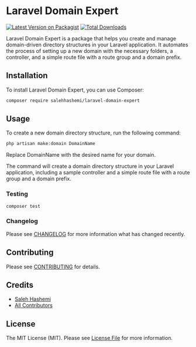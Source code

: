 # Laravel Domain Expert

[![Latest Version on Packagist](https://img.shields.io/packagist/v/salehhashemi/laravel-domain-expert.svg?style=flat-square)](https://packagist.org/packages/salehhashemi/laravel-domain-expert)
[![Total Downloads](https://img.shields.io/packagist/dt/salehhashemi/laravel-domain-expert.svg?style=flat-square)](https://packagist.org/packages/salehhashemi/laravel-domain-expert)

Laravel Domain Expert is a package that helps you create and manage domain-driven directory structures in your Laravel application. It automates the process of setting up a new domain with the necessary folders, a controller, and a simple route file with a route group and a domain prefix.

## Installation

To install Laravel Domain Expert, you can use Composer:

```bash
composer require salehhashemi/laravel-domain-expert
```

## Usage

To create a new domain directory structure, run the following command:
```bash
php artisan make:domain DomainName
```
Replace DomainName with the desired name for your domain.

The command will create a domain directory structure in your Laravel application, including a sample controller and a simple route file with a route group and a domain prefix.

### Testing

```bash
composer test
```

### Changelog

Please see [CHANGELOG](CHANGELOG.md) for more information what has changed recently.

## Contributing

Please see [CONTRIBUTING](CONTRIBUTING.md) for details.

## Credits

-   [Saleh Hashemi](https://github.com/salehhashemi1992)
-   [All Contributors](../../contributors)

## License

The MIT License (MIT). Please see [License File](LICENSE.md) for more information.